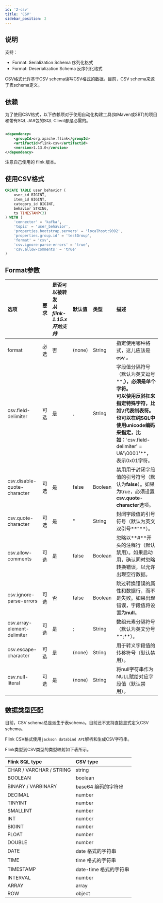 ```yaml
---
id: '2-csv'
title: 'CSV'
sidebar_position: 2
---
```


## 说明

支持：

* Format: Serialization Schema 序列化格式
* Format: Deserialization Schema 反序列化格式

CSV格式允许基于CSV schema读写CSV格式的数据。目前，CSV schema来源于表schema定义。

## 依赖

为了使用CSV格式，以下依赖项对于使用自动化构建工具(如Maven或SBT)的项目和带有SQL JAR包的SQL Client都是必需的。

```xml

<dependency>
    <groupId>org.apache.flink</groupId>
    <artifactId>flink-csv</artifactId>
    <version>1.13.0</version>
</dependency>
```

注意自己使用的 flink 版本。

## 使用CSV格式

```sql
CREATE TABLE user_behavior (
    user_id BIGINT,
    item_id BIGINT,
    category_id BIGINT,
    behavior STRING,
    ts TIMESTAMP(3)
) WITH (
    'connector' = 'kafka',
    'topic' = 'user_behavior',
    'properties.bootstrap.servers' = 'localhost:9092',
    'properties.group.id' = 'testGroup',
    'format' = 'csv',
    'csv.ignore-parse-errors' = 'true',
    'csv.allow-comments' = 'true'
)
```

## Format参数

| 选项                          | 要求  | 是否可以被转发<br/>*从 flink-1.15.x 开始支持* | 默认值    | 类型      | 描述                                                                                                                                              |
|:----------------------------|:----|:----------------------------------|:-------|:--------|:------------------------------------------------------------------------------------------------------------------------------------------------|
| format                      | 必选  | 否                                 | (none) | String  | 指定使用哪种格式，这儿应该是 **csv** 。                                                                                                                        |
| csv.field-delimiter         | 可选  | 是                                 | ,      | String  | 字段值分隔符号（默认为英文逗号**,**），必须是单个字符。<br/>可以使用反斜杠来指定特殊字符，比如**\t**代表制表符。<br/>也可以在纯SQL中使用unicode编码来指定，比如：**'csv.field-delimiter' = U&'\0001'**，表示0x01字符。 |
| csv.disable-quote-character | 可选  | 是                                 | false  | Boolean | 禁用用于封闭字段值的引号符号（默认为**false**）。如果为true，必须设置**csv.quote-character**选项。                                                                             |
| csv.quote-character         | 可选  | 是                                 | "      | String  | 封闭字段值的引号符号（默认为英文双引号**"**）。                                                                                                                      |
| csv.allow-comments          | 可选  | 是                                 | false  | Boolean | 忽略以**#**开头的注释行（默认禁用）。如果启动用，确认同时忽略转换错误，以允许出现空行数据。                                                                                                |
| csv.ignore-parse-errors     | 可选  | 否                                 | false  | Boolean | 跳过转换错误的属性和数据行，而不是失败。如果出现错误，字段值将设置为**null**。                                                                                                     |
| csv.array-element-delimiter | 可选  | 是                                 | ;      | String  | 数组元素分隔符号（默认为英文分号**;**）。                                                                                                                         |
| csv.escape-character        | 可选  | 是                                 | (none) | String  | 用于转义字段值的转移符号（默认禁用）。                                                                                                                             |
| csv.null-literal            | 可选  | 是                                 | (none) | String  | 将null字符串作为NULL赋给对应字段值（默认禁用）。                                                                                                                    |



## 数据类型匹配

目前，CSV schema总是派生于表schema。目前还不支持直接显式定义CSV schema。

Flink CSV格式使用`jackson databind API`解析和生成CSV字符串。

Flink类型到CSV类型的类型映射如下表所示。

| Flink SQL type          | CSV type         |
|:------------------------|:-----------------|
| CHAR / VARCHAR / STRING | string           |
| BOOLEAN                 | boolean          |
| BINARY / VARBINARY      | base64 编码的字符串    |
| DECIMAL                 | number           |
| TINYINT                 | number           |
| SMALLINT                | number           |
| INT                     | number           |
| BIGINT                  | number           |
| FLOAT                   | number           |
| DOUBLE                  | number           |
| DATE                    | date 格式的字符串      |
| TIME                    | time 格式的字符串      |
| TIMESTAMP               | date-time 格式的字符串 |
| INTERVAL                | number           |
| ARRAY                   | array            |
| ROW                     | object           |